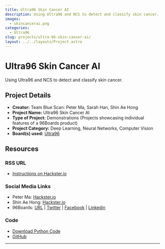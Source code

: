 ```yaml
---
title: Ultra96 Skin Cancer AI
description: Using Ultra96 and NCS to detect and classify skin cancer.
images:
  - skincancerai.png
categories:
  - Ultra96
slug: projects/ultra-96-skin-cancer-ai/
layout: ../../layouts/Project.astro
---
```

# Ultra96 Skin Cancer AI

Using Ultra96 and NCS to detect and classify skin cancer.

## Project Details

- **Creator:** Team Blue Scan: Peter Ma, Sarah Han, Shin Ae Hong
- **Project Name:** Ultra96 Skin Cancer AI
- **Type of Project:** Demonstrations (Projects showcasing individual features of a 96Boards product)
- **Project Category:** Deep Learning, Neural Networks, Computer Vision
- **Board(s) used:** [Ultra96](https://www.96boards.org/product/ultra96/)


## Resources

### RSS URL

- [Instructions on Hackster.io](http://www.hackster.io/blue-scan/ultra96-skin-cancer-ai-06d4d4)

### Social Media Links

- Peter Ma: [Hackster.io](https://www.hackster.io/Nyceane)
- Shin Ae Hong: [Hackster.io](https://www.hackster.io/shinae)
- 96Boards: [URL](https://www.96boards.org/) &#124; [Twitter](https://twitter.com/96boards) &#124; [Facebook](https://www.facebook.com/96Boards) &#124; [Linkedin](https://www.linkedin.com/company/{{site.linkedin_username}}/)

### Code

- [Download Python Code](https://hackster.io/code_files/215118/download)
- [GitHub](https://github.com/markjay4k/ncsdk-aarch64)


***